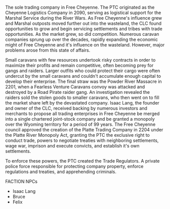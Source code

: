 The sole trading company in Free Cheyenne. The PTC originated as the Cheyenne Logistics Company in 2090, serving as logistical support for the Marshal Service during the River Wars. As Free Cheyenne's influence grew and Marshal outposts moved further out into the wasteland, the CLC found opportunities to grow and begin servicing settlements and tribes with trade opportunities. As the market grew, so did competition. Numerous caravan companies sprung up over the decades, rapidly expanding the economic might of Free Cheyenne and it's influence on the wasteland. However, major problems arose from this state of affairs. 

Small caravans with few resources undertook risky contracts in order to maximize their profits and remain competitive, often becoming prey for gangs and raiders. Larger outfits who could protect their cargo were often undercut by the small caravans and couldn't accumulate enough capital to develop their enterprise. The final straw was the Powder River Massacre in 2201, when a Fearless Venture Caravans convoy was attacked and destroyed by a Road Pirate raider gang. An investigation revealed the raiders sold the stolen goods to smaller caravans, who then went on to fill the market share left by the devastated company. Isaac Lang, the founder and owner of the CLC, received backing by numerous investors and merchants to propose all trading enterprises in Free Cheyenne be merged into a single chartered joint-stock company and be granted a monopoly over the Wyoming territory for a period of 99 years. The Free Cheyenne council approved the creation of the Platte Trading Company in 2204 under the Platte River Monopoly Act, granting the PTC the exclusive right to conduct trade, powers to negotiate treaties with neighboring settlements, wage war, imprison and execute convicts, and establish it's own settlements.  

To enforce these powers, the PTC created the Trade Regulators. A private police force responsible for protecting company property, enforce regulations and treaties, and apprehending criminals.

FACTION NPCs
- Isaac Lang
- Bruce
- Felix